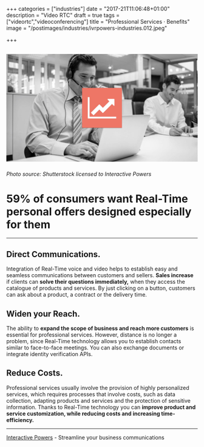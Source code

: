 +++
categories = ["industries"]
date = "2017-21T11:06:48+01:00"
description = "Video RTC"
draft = true
tags = ["videortc","videoconferencing"]
title = "Professional Services · Benefits"
image = "/postimages/industries/ivrpowers-industries.012.jpeg"

+++

![man videoconferencing](/postimages/industries/ivrpowers-industries.012.jpeg)
----------
###### Photo source: Shutterstock licensed to Interactive Powers

# 59% of consumers want Real-Time personal offers designed especially for them
---


## Direct Communications.

Integration of Real-Time voice and video helps to establish easy and seamless communications between customers and sellers. **Sales increase** if clients can **solve their questions immediately,** when they access the catalogue of products and services. By just clicking on a button, customers can ask about a product, a contract or the delivery time.


## Widen your Reach.

The ability to **expand the scope of business and reach more customers** is essential for professional services. However, distance is no longer a problem, since Real-Time technology allows you to establish contacts similar to face-to-face meetings. You can also exchange documents or integrate identity verification APIs.


## Reduce Costs.

Professional services usually involve the provision of highly personalized services, which requires processes that involve costs, such as data collection, adapting products and services and the protection of sensitive information. Thanks to Real-Time technology you can **improve product and service customization, while reducing costs and increasing time-efficiency.**


---
[Interactive Powers](http://www.ivrpowers.com/) - Streamline your business communications




